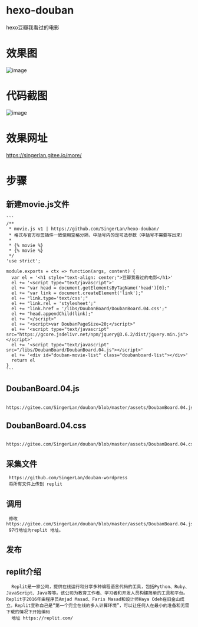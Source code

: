 # hexo-douban
hexo豆瓣我看过的电影

# 效果图
  ![image](https://github.com/SingerLan/hexo-douban/assets/44799711/3e96a3c9-47fa-434f-aa36-1d2a56b06157)
# 代码截图
  ![image](https://github.com/SingerLan/hexo-douban/assets/44799711/938e6b26-51c6-4bc2-8414-b568d3b9c755)
# 效果网址
  https://singerlan.gitee.io/more/
# 步骤

  ## 新建movie.js文件 

    ```
    /**
     * movie.js v1 | https://github.com/SingerLan/hexo-douban/
     * 格式与官方标签插件一致使用空格分隔，中括号内的是可选参数（中括号不需要写出来）
     *
     * {% movie %}
     * {% movie %}
     */
    'use strict';
    
    module.exports = ctx => function(args, content) {
      var el = '<h1 style="text-align: center;">豆瓣我看过的电影</h1>'
      el += '<script type="text/javascript">'
      el += "var head = document.getElementsByTagName('head')[0];"
      el += "var link = document.createElement('link');"
      el += "link.type='text/css';"
      el += "link.rel = 'stylesheet';"
      el += "link.href = '/libs/DoubanBoard/DoubanBoard.04.css';"
      el += "head.appendChild(link);"
      el += "</script>"
      el += "<script>var DoubanPageSize=20;</script>"
      el += '<script type="text/javascript" src="https://gcore.jsdelivr.net/npm/jquery@3.6.2/dist/jquery.min.js"></script>'
      el += '<script type="text/javascript" src="/libs/DoubanBoard/DoubanBoard.04.js"></script>'
      el += '<div id="douban-movie-list" class="doubanboard-list"></div>'
      return el
    }
    ```

 ## DoubanBoard.04.js
      https://gitee.com/SingerLan/douban/blob/master/assets/DoubanBoard.04.js
 ## DoubanBoard.04.css
      https://gitee.com/SingerLan/douban/blob/master/assets/DoubanBoard.04.css

 ## 采集文件
     https://github.com/SingerLan/douban-wordpress
     将所有文件上传到 replit
 ## 调用
     修改 https://gitee.com/SingerLan/douban/blob/master/assets/DoubanBoard.04.js
     97行地址为replit 地址。
 ## 发布

 ## replit介绍
      Replit是一家公司，提供在线运行和分享多种编程语言代码的工具，包括Python、Ruby、JavaScript、Java等等。该公司为教育工作者、学习者和开发人员构建简单的工具和平台。Replit于2016年由程序员Amjad Masad、Faris Masad和设计师Haya Odeh在旧金山成立。Replit宣称自己是“第一个完全在线的多人计算环境”，可以让任何人在最小的准备和无需下载的情况下开始编码
      地址 https://replit.com/

      
